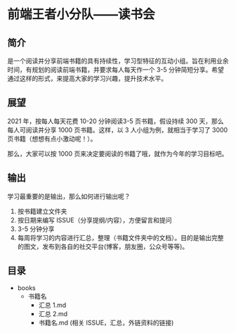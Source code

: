 # 前端王者小分队——读书会

## 简介

是一个阅读并分享前端书籍的具有持续性，学习型特征的互动小组。旨在利用业余时间，有规划的阅读前端书籍，并要求每人每天作一个 3-5 分钟简短分享。希望通过这样的形式，来提高大家的学习兴趣，提升技术水平。

## 展望

2021 年，按每人每天花费 10-20 分钟阅读3-5 页书籍，假设持续 300 天，那么每人可阅读并分享 1000 页书籍。这样，以 3 人小组为例，就相当于学习了 3000 页书籍（想想有点小激动呢！）。

那么，大家可以按 1000 页来决定要阅读的书籍了哦，就作为今年的学习目标吧。

## 输出

学习最重要的是输出，那么如何进行输出呢？

1. 按书籍建立文件夹
2. 按日期来编写 ISSUE（分享提纲/内容），方便留言和提问
3. 3-5 分钟分享
4. 每周将学习的内容进行汇总，整理（书籍文件夹中的文档）。目的是输出完整的图文，发布到各自的社交平台(博客，朋友圈，公众号等等)。

## 目录

- books
  - 书籍名
    - 汇总 1.md
    - 汇总 2.md
    - 书籍名.md (相关 ISSUE，汇总，外链资料的链接)
